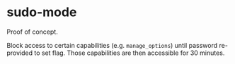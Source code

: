 # sudo-mode


Proof of concept.

Block access to certain capabilities (e.g. `manage_options`) until password re-provided to set flag. Those capabilities are then accessible for 30 minutes.